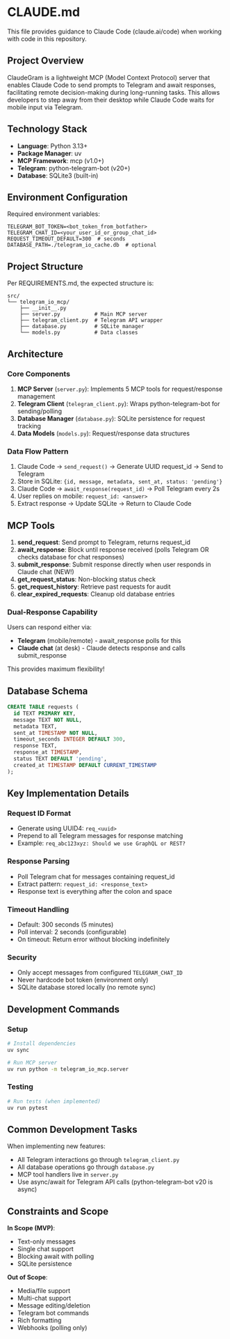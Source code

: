 # CLAUDE.md

This file provides guidance to Claude Code (claude.ai/code) when working with code in this repository.

## Project Overview

ClaudeGram is a lightweight MCP (Model Context Protocol) server that enables Claude Code to send prompts to Telegram and await responses, facilitating remote decision-making during long-running tasks. This allows developers to step away from their desktop while Claude Code waits for mobile input via Telegram.

## Technology Stack

- **Language**: Python 3.13+
- **Package Manager**: uv
- **MCP Framework**: mcp (v1.0+)
- **Telegram**: python-telegram-bot (v20+)
- **Database**: SQLite3 (built-in)

## Environment Configuration

Required environment variables:
```
TELEGRAM_BOT_TOKEN=<bot_token_from_botfather>
TELEGRAM_CHAT_ID=<your_user_id_or_group_chat_id>
REQUEST_TIMEOUT_DEFAULT=300  # seconds
DATABASE_PATH=./telegram_io_cache.db  # optional
```

## Project Structure

Per REQUIREMENTS.md, the expected structure is:
```
src/
└── telegram_io_mcp/
    ├── __init__.py
    ├── server.py           # Main MCP server
    ├── telegram_client.py  # Telegram API wrapper
    ├── database.py         # SQLite manager
    └── models.py           # Data classes
```

## Architecture

### Core Components

1. **MCP Server** (`server.py`): Implements 5 MCP tools for request/response management
2. **Telegram Client** (`telegram_client.py`): Wraps python-telegram-bot for sending/polling
3. **Database Manager** (`database.py`): SQLite persistence for request tracking
4. **Data Models** (`models.py`): Request/response data structures

### Data Flow Pattern

1. Claude Code → `send_request()` → Generate UUID request_id → Send to Telegram
2. Store in SQLite: `{id, message, metadata, sent_at, status: 'pending'}`
3. Claude Code → `await_response(request_id)` → Poll Telegram every 2s
4. User replies on mobile: `request_id: <answer>`
5. Extract response → Update SQLite → Return to Claude Code

## MCP Tools

1. **send_request**: Send prompt to Telegram, returns request_id
2. **await_response**: Block until response received (polls Telegram OR checks database for chat responses)
3. **submit_response**: Submit response directly when user responds in Claude chat (NEW!)
4. **get_request_status**: Non-blocking status check
5. **get_request_history**: Retrieve past requests for audit
6. **clear_expired_requests**: Cleanup old database entries

### Dual-Response Capability

Users can respond either via:
- **Telegram** (mobile/remote) - await_response polls for this
- **Claude chat** (at desk) - Claude detects response and calls submit_response

This provides maximum flexibility!

## Database Schema

```sql
CREATE TABLE requests (
  id TEXT PRIMARY KEY,
  message TEXT NOT NULL,
  metadata TEXT,
  sent_at TIMESTAMP NOT NULL,
  timeout_seconds INTEGER DEFAULT 300,
  response TEXT,
  response_at TIMESTAMP,
  status TEXT DEFAULT 'pending',
  created_at TIMESTAMP DEFAULT CURRENT_TIMESTAMP
);
```

## Key Implementation Details

### Request ID Format
- Generate using UUID4: `req_<uuid>`
- Prepend to all Telegram messages for response matching
- Example: `req_abc123xyz: Should we use GraphQL or REST?`

### Response Parsing
- Poll Telegram chat for messages containing request_id
- Extract pattern: `request_id: <response_text>`
- Response text is everything after the colon and space

### Timeout Handling
- Default: 300 seconds (5 minutes)
- Poll interval: 2 seconds (configurable)
- On timeout: Return error without blocking indefinitely

### Security
- Only accept messages from configured `TELEGRAM_CHAT_ID`
- Never hardcode bot token (environment only)
- SQLite database stored locally (no remote sync)

## Development Commands

### Setup
```bash
# Install dependencies
uv sync

# Run MCP server
uv run python -m telegram_io_mcp.server
```

### Testing
```bash
# Run tests (when implemented)
uv run pytest
```

## Common Development Tasks

When implementing new features:
- All Telegram interactions go through `telegram_client.py`
- All database operations go through `database.py`
- MCP tool handlers live in `server.py`
- Use async/await for Telegram API calls (python-telegram-bot v20 is async)

## Constraints and Scope

**In Scope (MVP)**:
- Text-only messages
- Single chat support
- Blocking await with polling
- SQLite persistence

**Out of Scope**:
- Media/file support
- Multi-chat support
- Message editing/deletion
- Telegram bot commands
- Rich formatting
- Webhooks (polling only)
